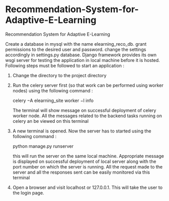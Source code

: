 Recommendation-System-for-Adaptive-E-Learning
=============================================

Recommendation System for Adaptive E-Learning



Create a database in mysql with the name elearning_reco_db. grant permissions to the desired user and password. change the settings accordingly in settings.py database. Django framework provides its own wsgi server for testing the application in local machine before it is hosted. Following steps must be followed to start an application :

1. Change the directory to the project directory

2. Run the celery server first (so that work can be performed using worker nodes) using the following command :

	celery −A elearning_site worker −l info

	The terminal will show message on successful deployment of celery worker node. All the messages related to the backend tasks running on celery an be viewed on this terminal

3. A new terminal is opened. Now the server has to started using the following command :

	python manage.py runserver

	this will run the server on the same local machine. Appropriate message is displayed on successful deployment of local server along with the port number on which the server is running. All the request made to the server and all the responses sent can be easily monitored via this terminal

4. Open a browser and visit localhost or 127.0.0.1. This will take the user to the login page.